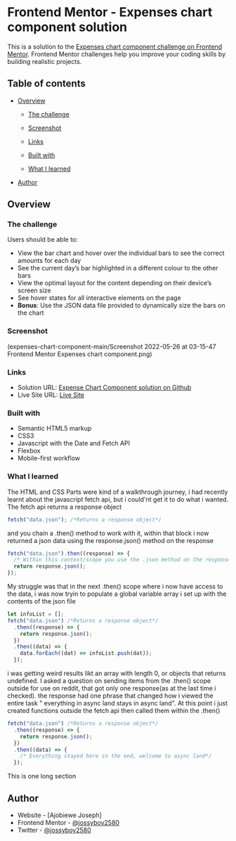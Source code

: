 # Frontend Mentor - Expenses chart component solution

This is a solution to the [Expenses chart component challenge on Frontend Mentor](https://www.frontendmentor.io/challenges/expenses-chart-component-e7yJBUdjwt). Frontend Mentor challenges help you improve your coding skills by building realistic projects.

## Table of contents

- [Overview](#overview)

  - [The challenge](#the-challenge)
  - [Screenshot](#screenshot)
  - [Links](#links)

  - [Built with](#built-with)
  - [What I learned](#what-i-learned)

- [Author](#author)

## Overview

### The challenge

Users should be able to:

- View the bar chart and hover over the individual bars to see the correct amounts for each day
- See the current day’s bar highlighted in a different colour to the other bars
- View the optimal layout for the content depending on their device’s screen size
- See hover states for all interactive elements on the page
- **Bonus**: Use the JSON data file provided to dynamically size the bars on the chart

### Screenshot

(expenses-chart-component-main/Screenshot 2022-05-26 at 03-15-47 Frontend Mentor Expenses chart component.png)

### Links

- Solution URL: [Expense Chart Component solution on Github](https://github.com/jossyboy2580/expenses-chart-component-main)
- Live Site URL: [Live Site](https://jossyboy2580.github.io/expenses-chart-component-main/)

### Built with

- Semantic HTML5 markup
- CSS3
- Javascript with the Date and Fetch API
- Flexbox
- Mobile-first workflow

### What I learned

The HTML and CSS Parts were kind of a walkthrough journey, i had recently learnt about the javascript fetch api, but i could'nt get it to do what i wanted.
The fetch api returns a response object

```js
fetch("data.json"); /*Returns a response object*/
```

and you chain a .then() method to work with it, within that block i now returned a json data using the response.json() method on the response

```js
fetch("data.json").then((response) => {
  /* Within this context/scope you use the .json method on the response object to get the data */
  return response.json();
});
```

My struggle was that in the next .then() scope where i now have access to the data, i was now tryin to populate a global variable array i set up with the contents of the json file

```js
let infoList = [];
fetch("data.json") /*Returns a response object*/
  .then((response) => {
    return response.json();
  })
  .then((data) => {
    data.forEach((dat) => infoList.push(dat));
  });
```

i was getting weird results likt an array with length 0, or objects that returns undefined.
I asked a question on sending items from the .then() scope outside for use on reddit, that got only one response(as at the last time i checked). the response had one phrase that changed how i viewed the entire task " everything in async land stays in async land".
At this point i just created functions outside the fetch api then called them within the .then()

```js
fetch("data.json") /*Returns a response object*/
  .then((response) => {
    return response.json();
  })
  .then((data) => {
    /* Everything stayed here in the end, welcome to async land*/
  });
```

This is one long section

## Author

- Website - [Ajobiewe Joseph]
- Frontend Mentor - [@jossyboy2580](https://www.frontendmentor.io/profile/jossyboy2580)
- Twitter - [@jossyboy2580](https://www.twitter.com/jossyboy2580)
